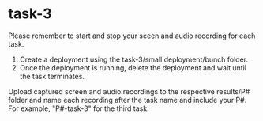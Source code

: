 # task-3

Please remember to start and stop your sceen and audio recording for each task.

1. Create a deployment using the task-3/small deployment/bunch folder. 
2. Once the deployment is running, delete the deployment and wait until the task terminates. 

Upload captured screen and audio recordings to the respective results/P# folder and name each recording after the task name and include your P#. For example, "P#-task-3" for the third task.
